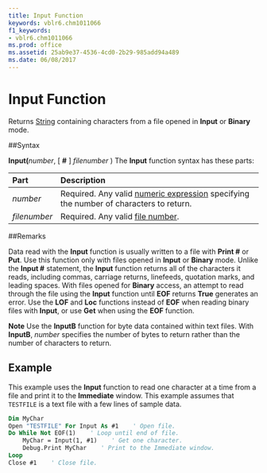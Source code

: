 ```yaml
---
title: Input Function
keywords: vblr6.chm1011066
f1_keywords:
- vblr6.chm1011066
ms.prod: office
ms.assetid: 25ab9e37-4536-4cd0-2b29-985add94a489
ms.date: 06/08/2017
---
```



# Input Function



Returns [String](../../Glossary/vbe-glossary.md) containing characters from a file opened in **Input** or **Binary** mode.

##Syntax

**Input(**_number_, [ **#** ] _filenumber_ )
The  **Input** function syntax has these parts:


|**Part**|**Description**|
|:-----|:-----|
| _number_|Required. Any valid [numeric expression](../../Glossary/vbe-glossary.md) specifying the number of characters to return.|
| _filenumber_|Required. Any valid [file number](../../Glossary/vbe-glossary.md).|

##Remarks

Data read with the  **Input** function is usually written to a file with **Print #** or **Put**. Use this function only with files opened in **Input** or **Binary** mode.
Unlike the  **Input #** statement, the **Input** function returns all of the characters it reads, including commas, carriage returns, linefeeds, quotation marks, and leading spaces.
With files opened for  **Binary** access, an attempt to read through the file using the **Input** function until **EOF** returns **True** generates an error. Use the **LOF** and **Loc** functions instead of **EOF** when reading binary files with **Input**, or use **Get** when using the **EOF** function.

 **Note**  Use the  **InputB** function for byte data contained within text files. With **InputB**, _number_ specifies the number of bytes to return rather than the number of characters to return.


## Example

This example uses the  **Input** function to read one character at a time from a file and print it to the **Immediate** window. This example assumes that `TESTFILE` is a text file with a few lines of sample data.


```vb
Dim MyChar
Open "TESTFILE" For Input As #1    ' Open file.
Do While Not EOF(1)    ' Loop until end of file.
    MyChar = Input(1, #1)    ' Get one character.
    Debug.Print MyChar    ' Print to the Immediate window.
Loop
Close #1    ' Close file.


```


